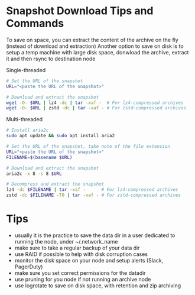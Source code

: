 # Snapshot Download Tips and Commands

To save on space, you can extract the content of the archive on the fly (instead of download and extraction)
Another option to save on disk is to setup a temp machine with large disk space, donwload the archive, extract it and then rsync to destination node

Single-threaded

```bash
# Set the URL of the snapshot
URL="<paste the URL of the snapshot>"

# Download and extract the snapshot
wget -O- $URL | lz4 -dc | tar -xaf -  # For lz4-compressed archives
wget -O- $URL | zstd -dc | tar -xaf - # For zstd-compressed archives
```

Multi-threaded

```bash
# Install aria2c
sudo apt update && sudo apt install aria2

# Set the URL of the snapshot, take note of the file extension
URL="<paste the URL of the snapshot>"
FILENAME=$(basename $URL)

# Download and extract the snapshot
aria2c -x 8 -s 8 $URL

# Decompress and extract the snapshot
lz4 -dc $FILENAME | tar -xaf -      # For lz4-compressed archives
zstd -dc $FILENAME -T0 | tar -xaf - # For zstd-compressed archives
```

# Tips

- usually it is the practice to save the data dir in a user dedicated to running the node, under ~/.network_name
- make sure to take a regular backup of your data dir
- use RAID if possible to help with disk corruption cases
- monitor the disk space on your node and setup alerts (Slack, PagerDuty)
- make sure you set correct permissions for the datadir
- use pruning for you node if not running an archive node
- use logrotate to save on disk space, with retention and zip archiving
